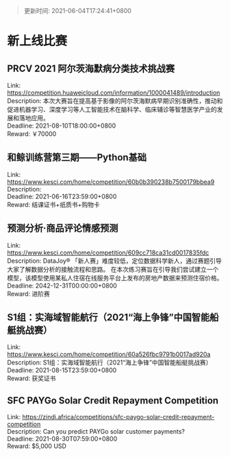> 更新时间: 2021-06-04T17:24:41+0800 

# 新上线比赛


## PRCV 2021 阿尔茨海默病分类技术挑战赛
Link: https://competition.huaweicloud.com/information/1000041489/introduction  
Description: 本次大赛旨在提高基于影像的阿尔茨海默病早期识别准确性，推动和促进机器学习、深度学习等人工智能技术在脑科学、临床辅诊等智慧医学产业的发展和落地应用。  
Deadline: 2021-08-10T18:00:00+0800  
Reward: ￥70000  

## 和鲸训练营第三期——Python基础
Link: https://www.kesci.com/home/competition/60b0b390238b7500179bbea9  
Description:   
Deadline: 2021-06-16T23:59:00+0800  
Reward: 结课证书+纸质书+购物卡  

## 预测分析·商品评论情感预测
Link: https://www.kesci.com/home/competition/609cc718ca31cd0017835fdc  
Description: DataJoy® 「新人赛」难度较低，定位数据科学新人，通过赛题引导大家了解数据分析的接触流程和思路。
在本次练习赛旨在引导我们尝试建立一个模型，该模型使用某私人住宿在线服务平台上发布的房地产数据来预测住宿价格。  
Deadline: 2042-12-31T00:00:00+0800  
Reward: 进阶赛  

## S1组：实海域智能航行（2021“海上争锋”中国智能船艇挑战赛）
Link: https://www.kesci.com/home/competition/60a526fbc9791b0017ad920a  
Description: S1组：实海域智能航行（2021“海上争锋”中国智能船艇挑战赛）  
Deadline: 2021-08-15T23:59:00+0800  
Reward: 获奖证书  

## SFC PAYGo Solar Credit Repayment Competition
Link: https://zindi.africa/competitions/sfc-paygo-solar-credit-repayment-competition  
Description: Can you predict PAYGo solar customer payments?  
Deadline: 2021-08-30T07:59:00+0800  
Reward: $5,000 USD  

